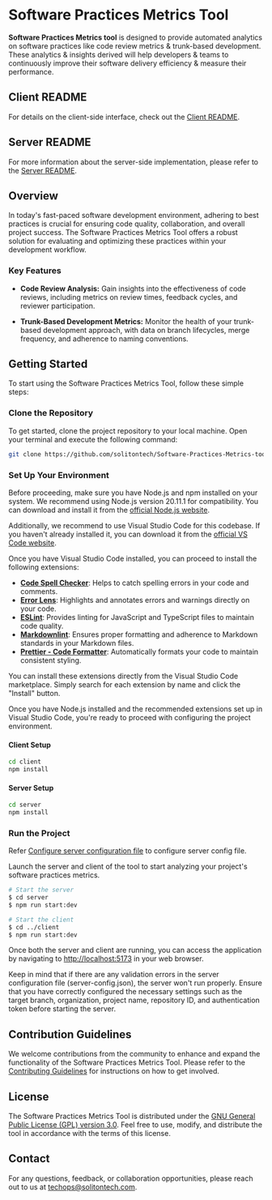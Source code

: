 # Software Practices Metrics Tool

**Software Practices Metrics tool** is designed to provide automated analytics
on software practices like code review metrics & trunk-based development. These
analytics & insights derived will help developers & teams to continuously
improve their software delivery efficiency & measure their performance.

## Client README

For details on the client-side interface, check out the [Client README](./client/README.md).

## Server README

For more information about the server-side implementation, please refer to the [Server README](./server/README.md).

## Overview

In today's fast-paced software development environment, adhering to best practices is crucial
 for ensuring code quality, collaboration, and overall project success. The Software Practices
  Metrics Tool offers a robust solution for evaluating and optimizing these practices
   within your development workflow.

### Key Features

- **Code Review Analysis:** Gain insights into the effectiveness of code reviews, including
 metrics on review times, feedback cycles, and reviewer participation.
  
- **Trunk-Based Development Metrics:** Monitor the health of your trunk-based development approach,
 with data on branch lifecycles, merge frequency, and adherence to naming conventions.

## Getting Started

To start using the Software Practices Metrics Tool, follow these simple steps:

### Clone the Repository

To get started, clone the project repository to your local machine. Open your terminal
and execute the following command:

```bash
git clone https://github.com/solitontech/Software-Practices-Metrics-tool.git
```

### Set Up Your Environment

Before proceeding, make sure you have Node.js and npm installed on your system. We recommend using
Node.js version 20.11.1 for compatibility. You can download and install it from the
[official Node.js website](https://nodejs.org/).

Additionally, we recommend to use Visual Studio Code for this codebase. If you haven't already
 installed it, you can download it from the [official VS Code website](https://code.visualstudio.com/).

Once you have Visual Studio Code installed, you can proceed to install the following extensions:

- **[Code Spell Checker](https://marketplace.visualstudio.com/items?itemName=streetsidesoftware.code-spell-checker)**: Helps to catch spelling errors in your code and comments.
- **[Error Lens](https://marketplace.visualstudio.com/items?itemName=usernamehw.errorlens)**: Highlights and annotates errors and warnings directly on your code.
- **[ESLint](https://marketplace.visualstudio.com/items?itemName=dbaeumer.vscode-eslint)**: Provides linting for JavaScript and TypeScript files to maintain code quality.
- **[Markdownlint](https://marketplace.visualstudio.com/items?itemName=DavidAnson.vscode-markdownlint)**: Ensures proper formatting and adherence to Markdown standards in your Markdown files.
- **[Prettier - Code Formatter](https://marketplace.visualstudio.com/items?itemName=esbenp.prettier-vscode)**: Automatically formats your code to maintain consistent styling.

You can install these extensions directly from the Visual Studio Code marketplace.
Simply search for each extension by name and click the "Install" button.

Once you have Node.js installed and the recommended extensions set up in Visual Studio Code,
you're ready to proceed with configuring the project environment.

#### Client Setup

```bash
cd client
npm install
```

#### Server Setup

```bash
cd server
npm install
```

### Run the Project

Refer [Configure server configuration file](./server/README.md/configure-server-configuration-file)
to configure server config file.

Launch the server and client of the tool to start analyzing your project's
 software practices metrics.

```bash
# Start the server
$ cd server
$ npm run start:dev

# Start the client
$ cd ../client
$ npm run start:dev
```

Once both the server and client are running, you can access the application
 by navigating to <http://localhost:5173> in your web browser.

Keep in mind that if there are any validation errors in the server configuration file
 (server-config.json), the server won't run properly. Ensure that you have correctly
  configured the necessary settings such as the target branch, organization, project name,
   repository ID, and authentication token before starting the server.

## Contribution Guidelines

We welcome contributions from the community to enhance and expand the functionality of the
 Software Practices Metrics Tool. Please refer to the [Contributing Guidelines](CONTRIBUTING.md)
  for instructions on how to get involved.

## License

The Software Practices Metrics Tool is distributed under the [GNU General Public License (GPL) version 3.0](LICENSE).
 Feel free to use, modify, and distribute the tool in accordance with the terms of this license.

## Contact

For any questions, feedback, or collaboration opportunities, please reach out to
 us at <techops@solitontech.com>.
